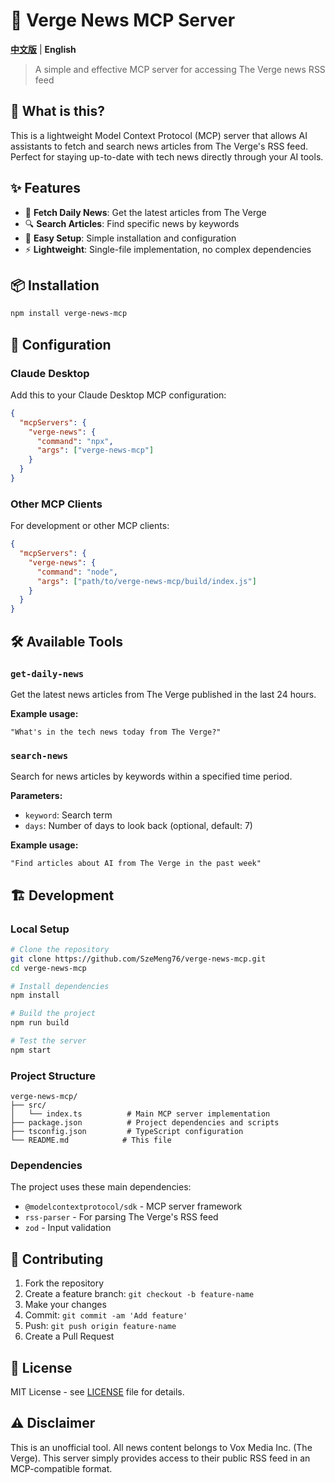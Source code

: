 # 📰 Verge News MCP Server

**[中文版](./README_ZH.md)** | **English**

> A simple and effective MCP server for accessing The Verge news RSS feed

## 🎯 What is this?

This is a lightweight Model Context Protocol (MCP) server that allows AI assistants to fetch and search news articles from The Verge's RSS feed. Perfect for staying up-to-date with tech news directly through your AI tools.

## ✨ Features

- 📡 **Fetch Daily News**: Get the latest articles from The Verge
- 🔍 **Search Articles**: Find specific news by keywords
- 🚀 **Easy Setup**: Simple installation and configuration
- ⚡ **Lightweight**: Single-file implementation, no complex dependencies

## 📦 Installation

```bash
npm install verge-news-mcp
```

## 🔧 Configuration

### Claude Desktop

Add this to your Claude Desktop MCP configuration:

```json
{
  "mcpServers": {
    "verge-news": {
      "command": "npx",
      "args": ["verge-news-mcp"]
    }
  }
}
```

### Other MCP Clients

For development or other MCP clients:

```json
{
  "mcpServers": {
    "verge-news": {
      "command": "node",
      "args": ["path/to/verge-news-mcp/build/index.js"]
    }
  }
}
```

## 🛠️ Available Tools

### `get-daily-news`
Get the latest news articles from The Verge published in the last 24 hours.

**Example usage:**
```
"What's in the tech news today from The Verge?"
```

### `search-news`
Search for news articles by keywords within a specified time period.

**Parameters:**
- `keyword`: Search term
- `days`: Number of days to look back (optional, default: 7)

**Example usage:**
```
"Find articles about AI from The Verge in the past week"
```

## 🏗️ Development

### Local Setup

```bash
# Clone the repository
git clone https://github.com/SzeMeng76/verge-news-mcp.git
cd verge-news-mcp

# Install dependencies
npm install

# Build the project
npm run build

# Test the server
npm start
```

### Project Structure

```
verge-news-mcp/
├── src/
│   └── index.ts          # Main MCP server implementation
├── package.json          # Project dependencies and scripts
├── tsconfig.json         # TypeScript configuration
└── README.md            # This file
```

### Dependencies

The project uses these main dependencies:
- `@modelcontextprotocol/sdk` - MCP server framework
- `rss-parser` - For parsing The Verge's RSS feed
- `zod` - Input validation

## 🤝 Contributing

1. Fork the repository
2. Create a feature branch: `git checkout -b feature-name`
3. Make your changes
4. Commit: `git commit -am 'Add feature'`
5. Push: `git push origin feature-name`
6. Create a Pull Request

## 📄 License

MIT License - see [LICENSE](LICENSE) file for details.

## ⚠️ Disclaimer

This is an unofficial tool. All news content belongs to Vox Media Inc. (The Verge). This server simply provides access to their public RSS feed in an MCP-compatible format.
